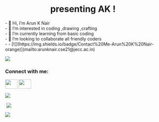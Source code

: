 


<h1 align="center">presenting AK ! </h1>
<h4 align="center"></h4>
- 👋 Hi, I’m Arun K Nair<br>
- 👀 I’m interested in coding ,drawing ,crafting <br>
- 🌱 I’m currently learning from basic coding<br>
- 💞️ I’m looking to collaborate all friendly coders <br>
- - [![](https://img.shields.io/badge/Contact%20Me-Arun%20K%20Nair-orange)](mailto:arunknair.cse21@jecc.ac.in)
<p align="left"> <img src="https://komarev.com/ghpvc/?username=sneha2180&label=Profile%20views&color=0e75b6&style=plastic"/> </p>

<h3 align="left">Connect with me:</h3>
<p align="left">
<a href="https://www.instagram.com/sneha_c_shaji/" target="blank"><img align="center" src="https://raw.githubusercontent.com/rahuldkjain/github-profile-readme-generator/master/src/images/icons/Social/instagram.svg"  height="30" width="40" /></a>
<a href="https://www.linkedin.com/in/sneha-c-shaji-71523b211/" target="blank"><img align="center" src="https://raw.githubusercontent.com/rahuldkjain/github-profile-readme-generator/master/src/images/icons/Social/linked-in-alt.svg" height="30" width="40" /></a>
  
<p><img align="center" src="https://github-readme-stats.vercel.app/api/top-langs?username=sneha2180&show_icons=true&theme=dark&locale=en&layout=compact" /></p>

<p>&nbsp;<img align="center" src="https://github-readme-stats.vercel.app/api?username=sneha2180&show_icons=true&locale=en" /></p>

<p><img align="center" src="https://github-readme-streak-stats.herokuapp.com/?user=sneha2180&theme=dark" /></p>

</p>
